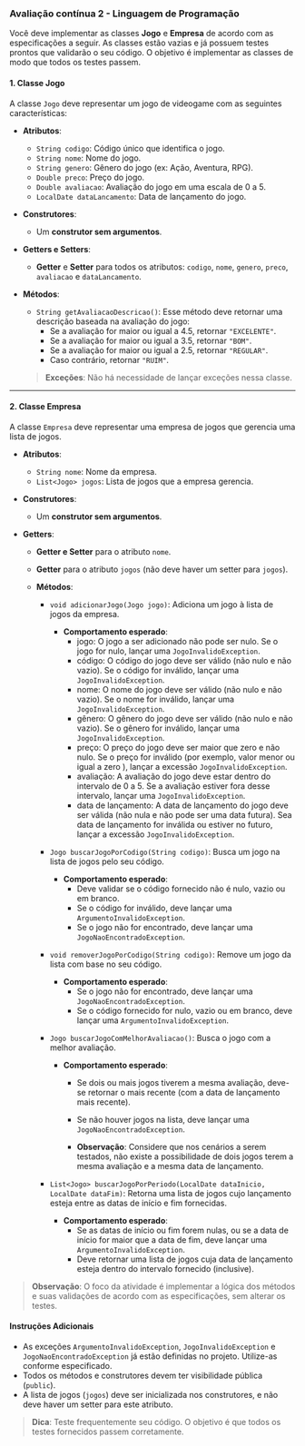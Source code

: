 ### Avaliação contínua 2 - Linguagem de Programação

Você deve implementar as classes **Jogo** e **Empresa** de acordo com as especificações a seguir. As classes estão
vazias e já possuem testes prontos que validarão o seu código. O objetivo é implementar as classes de modo que todos os
testes passem.

#### 1. Classe **Jogo**

A classe `Jogo` deve representar um jogo de videogame com as seguintes características:

- **Atributos**:
    - `String codigo`: Código único que identifica o jogo.
    - `String nome`: Nome do jogo.
    - `String genero`: Gênero do jogo (ex: Ação, Aventura, RPG).
    - `Double preco`: Preço do jogo.
    - `Double avaliacao`: Avaliação do jogo em uma escala de 0 a 5.
    - `LocalDate dataLancamento`: Data de lançamento do jogo.

- **Construtores**:
    - Um **construtor sem argumentos**.

- **Getters e Setters**:
    - **Getter** e **Setter** para todos os atributos: `codigo`, `nome`, `genero`, `preco`, `avaliacao` e `dataLancamento`.

- **Métodos**:
    - `String getAvaliacaoDescricao()`: Esse método deve retornar uma descrição baseada na avaliação do jogo:
        - Se a avaliação for maior ou igual a 4.5, retornar `"EXCELENTE"`.
        - Se a avaliação for maior ou igual a 3.5, retornar `"BOM"`.
        - Se a avaliação for maior ou igual a 2.5, retornar `"REGULAR"`.
        - Caso contrário, retornar `"RUIM"`.

  > **Exceções**: Não há necessidade de lançar exceções nessa classe.

---

#### 2. Classe **Empresa**

A classe `Empresa` deve representar uma empresa de jogos que gerencia uma lista de jogos.

- **Atributos**:
    - `String nome`: Nome da empresa.
    - `List<Jogo> jogos`: Lista de jogos que a empresa gerencia.

- **Construtores**:
    - Um **construtor sem argumentos**.

- **Getters**:
    - **Getter e Setter** para o atributo `nome`.
    - **Getter** para o atributo `jogos` (não deve haver um setter para `jogos`).

  - **Métodos**:
      - `void adicionarJogo(Jogo jogo)`: Adiciona um jogo à lista de jogos da empresa.

        - **Comportamento esperado**:
          - jogo: O jogo a ser adicionado não pode ser nulo. Se o jogo for nulo, lançar uma `JogoInvalidoException`.
          - código: O código do jogo deve ser válido (não nulo e não vazio). Se o código for inválido, lançar
            uma `JogoInvalidoException`.
          - nome: O nome do jogo deve ser válido (não nulo e não vazio). Se o nome for inválido, lançar
            uma `JogoInvalidoException`.
          - gênero: O gênero do jogo deve ser válido (não nulo e não vazio). Se o gênero for inválido, lançar
            uma `JogoInvalidoException`.
          - preço:  O preço do jogo deve ser maior que zero e não nulo. Se o preço for inválido (por exemplo, valor menor ou igual a zero ), lançar a excessão `JogoInvalidoException`.
          - avaliação: A avaliação do jogo deve estar dentro do intervalo de 0 a 5. Se a avaliação estiver fora desse
            intervalo, lançar uma `JogoInvalidoException`.
          - data de lançamento: A data de lançamento do jogo deve ser válida (não nula e não pode ser uma data futura). Sea data de lançamento for inválida ou estiver no futuro, lançar a excessão `JogoInvalidoException`.

      - `Jogo buscarJogoPorCodigo(String codigo)`: Busca um jogo na lista de jogos pelo seu código.
          - **Comportamento esperado**:
              - Deve validar se o código fornecido não é nulo, vazio ou em branco.
              - Se o código for inválido, deve lançar uma `ArgumentoInvalidoException`.
              - Se o jogo não for encontrado, deve lançar uma `JogoNaoEncontradoException`.
    
      - `void removerJogoPorCodigo(String codigo)`: Remove um jogo da lista com base no seu código.
          - **Comportamento esperado**:
              - Se o jogo não for encontrado, deve lançar uma `JogoNaoEncontradoException`.
              - Se o código fornecido for nulo, vazio ou em branco, deve lançar uma `ArgumentoInvalidoException`.

      - `Jogo buscarJogoComMelhorAvaliacao()`: Busca o jogo com a melhor avaliação.
          - **Comportamento esperado**:
              - Se dois ou mais jogos tiverem a mesma avaliação, deve-se retornar o mais recente (com a data de lançamento
                mais recente).
              - Se não houver jogos na lista, deve lançar uma `JogoNaoEncontradoException`.
          
              - **Observação**: Considere que nos cenários a serem testados, não existe a possibilidade de dois jogos terem a mesma avaliação e a mesma data de lançamento. 

      - `List<Jogo> buscarJogoPorPeriodo(LocalDate dataInicio, LocalDate dataFim)`: Retorna uma lista de jogos cujo
        lançamento esteja entre as datas de início e fim fornecidas.
          - **Comportamento esperado**:
              - Se as datas de início ou fim forem nulas, ou se a data de início for maior que a data de fim, deve lançar
                uma `ArgumentoInvalidoException`.
              - Deve retornar uma lista de jogos cuja data de lançamento esteja dentro do intervalo fornecido (inclusive).

> **Observação**: O foco da atividade é implementar a lógica dos métodos e suas validações de acordo com as
> especificações, sem alterar os testes.

#### Instruções Adicionais

- As exceções `ArgumentoInvalidoException`, `JogoInvalidoException` e `JogoNaoEncontradoException` já estão definidas no
  projeto. Utilize-as conforme especificado.
- Todos os métodos e construtores devem ter visibilidade pública (`public`).
- A lista de jogos (`jogos`) deve ser inicializada nos construtores, e não deve haver um setter para este atributo.

> **Dica**: Teste frequentemente seu código. O objetivo é que todos os testes fornecidos passem corretamente.

